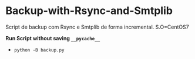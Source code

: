 # Backup-with-Rsync-and-Smtplib
Script de backup com Rsync e Smtplib de forma incremental. 
S.O=CentOS7 

**Run Script without saving `__pycache__`**

- `python -B backup.py`
